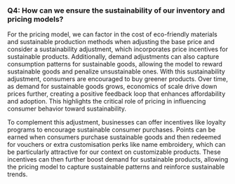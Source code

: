 ### Q4: How can we ensure the sustainability of our inventory and pricing models?

For the pricing model, we can factor in the cost of eco-friendly materials and sustainable production methods when adjusting the base price and consider a sustainability adjustment, which incorporates price incentives for sustainable products. Additionally, demand adjustments can also capture consumption patterns for sustainable goods, allowing the model to reward sustainable goods and penalize unsustainable ones.  With this sustainability adjustment, consumers are encouraged to buy greener products. Over time, as demand for sustainable goods grows, economics of scale drive down prices further, creating a positive feedback loop that enhances affordability and adoption. This highlights the critical role of pricing in influencing consumer behavior toward sustainability.  

To complement this adjustment, businesses can offer incentives like loyalty programs to encourage sustainable consumer purchases. Points can be earned when consumers purchase sustainable goods and then redeemed for vouchers or extra customisation perks like name embroidery, which can be particularly attractive for our context on customizable products. These incentives can then further boost demand for sustainable products, allowing the pricing model to capture sustainable patterns and reinforce sustainable trends. 
